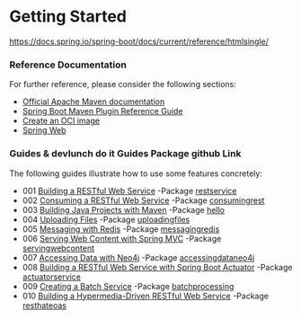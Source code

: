 # Getting Started

https://docs.spring.io/spring-boot/docs/current/reference/htmlsingle/

### Reference Documentation
For further reference, please consider the following sections:

* [Official Apache Maven documentation](https://maven.apache.org/guides/index.html)
* [Spring Boot Maven Plugin Reference Guide](https://docs.spring.io/spring-boot/docs/2.6.7/maven-plugin/reference/html/)
* [Create an OCI image](https://docs.spring.io/spring-boot/docs/2.6.7/maven-plugin/reference/html/#build-image)
* [Spring Web](https://docs.spring.io/spring-boot/docs/2.6.7/reference/htmlsingle/#boot-features-developing-web-applications)

### Guides & devlunch do it Guides Package github Link
The following guides illustrate how to use some features concretely:

* 001 [Building a RESTful Web Service](https://spring.io/guides/gs/rest-service/) -Package [restservice](https://github.com/devlunch4/startSpringGuides/tree/master/src/main/java/com/example/restservice)
* 002 [Consuming a RESTful Web Service](https://spring.io/guides/gs/consuming-rest/) -Package [consumingrest](https://github.com/devlunch4/startSpringGuides/tree/master/src/main/java/com/example/consumingrest)
* 003 [Building Java Projects with Maven](https://spring.io/guides/gs/maven/) -Package [hello](https://github.com/devlunch4/startSpringGuides/tree/master/src/main/java/hello)
* 004 [Uploading Files](https://spring.io/guides/gs/uploading-files/) -Package [uploadingfiles](https://github.com/devlunch4/startSpringGuides/tree/master/src/main/java/com/example/uploadingfiles)
* 005 [Messaging with Redis](https://spring.io/guides/gs/messaging-redis/) -Package [messagingredis](https://github.com/devlunch4/startSpringGuides/tree/master/src/main/java/com/example/messagingredis)
* 006 [Serving Web Content with Spring MVC](https://spring.io/guides/gs/serving-web-content/) -Package [servingwebcontent](https://github.com/devlunch4/startSpringGuides/tree/master/src/main/java/com/example/servingwebcontent)
* 007 [Accessing Data with Neo4j](https://spring.io/guides/gs/accessing-data-neo4j/) -Package [accessingdataneo4j](https://github.com/devlunch4/startSpringGuides/tree/master/src/main/java/com/example/accessingdataneo4j)
* 008 [Building a RESTful Web Service with Spring Boot Actuator](https://spring.io/guides/gs/actuator-service/) -Package [actuatorservice](https://github.com/devlunch4/startSpringGuides/tree/master/src/main/java/com/example/actuatorservice)
* 009 [Creating a Batch Service](https://spring.io/guides/gs/batch-processing/) -Package [batchprocessing](https://github.com/devlunch4/startSpringGuides/tree/master/src/main/java/com/example/batchprocessing)  
* 010 [Building a Hypermedia-Driven RESTful Web Service](https://spring.io/guides/gs/rest-hateoas/) -Package [resthateoas](https://github.com/devlunch4/startSpringGuides/tree/master/src/main/java/com/example/resthateoas)

